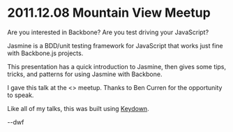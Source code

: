 # 2011.12.08 Mountain View Meetup

Are you interested in Backbone? Are you test driving your JavaScript?

Jasmine is a BDD/unit testing framework for JavaScript that works just fine with Backbone.js projects.

This presentation has a quick introduction to Jasmine, then gives some tips, tricks, and patterns for using Jasmine with Backbone.

I gave this talk at the <> meetup. Thanks to Ben Curren for the opportunity to speak.

Like all of my talks, this was built using [Keydown](http://github.com/infews/keydown).

--dwf